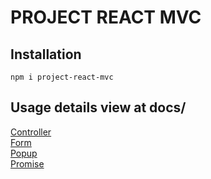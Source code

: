 # PROJECT REACT MVC

## Installation

```
npm i project-react-mvc
```

## Usage details view at docs/

[Controller](https://github.com/kriit24/project-react-mvc/tree/master/docs/controller)  
[Form](https://github.com/kriit24/project-react-mvc/tree/master/docs/form)  
[Popup](https://github.com/kriit24/project-react-mvc/tree/master/docs/popup)  
[Promise](https://github.com/kriit24/project-react-mvc/tree/master/docs/promise)
